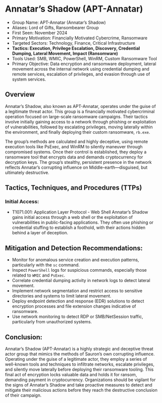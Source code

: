 # Annatar’s Shadow (APT-Annatar)

- Group Name: APT-Annatar (Annatar’s Shadow)
- Aliases: Lord of Gifts, Ransombearer Group
- First Seen: November 2024
- Primary Motivation: Financially Motivated Cybercrime, Ransomware
- Targeted Sectors: Technology, Finance, Critical Infrastructure
- **Tactics: Execution, Privilege Escalation, Discovery, Credential Dumping, Lateral Movement, Impact (Ransomware)**
- Tools Used: SMB, WMIC, PowerShell, WinRM, Custom Ransomware Tool
- Primary Objective: Data encryption and ransomware deployment, lateral movement across the internal network using credential dumping and remote services, escalation of privileges, and evasion through use of system services.

## Overview
Annatar’s Shadow, also known as APT-Annatar, operates under the guise of a legitimate threat actor. This group is a financially motivated cybercriminal operation focused on large-scale ransomware campaigns. Their tactics involve initially gaining access to a network through phishing or exploitation of vulnerabilities, followed by escalating privileges, moving laterally within the environment, and finally deploying their custom ransomware, `rb.exe`.

The group’s methods are calculated and highly deceptive, using remote execution tools like PsExec, and WinRM to silently maneuver through compromised systems. Once their control is established, they deploy a ransomware tool that encrypts data and demands cryptocurrency for decryption keys. The group’s stealthy, persistent presence in the network reflects Annatar’s corrupting influence on Middle-earth—disguised, but ultimately destructive.

## Tactics, Techniques, and Procedures (TTPs)

### Initial Access:

- T1071.001: Application Layer Protocol - Web Shell
Annatar’s Shadow gains initial access through a web shell or the exploitation of vulnerabilities in public-facing applications. They often use phishing or credential stuffing to establish a foothold, with their actions hidden behind a layer of deception.


## Mitigation and Detection Recommendations:
- Monitor for anomalous service creation and execution patterns, particularly with the `sc` command.
- Inspect `PowerShell` logs for suspicious commands, especially those related to `WMIC` and `PsExec`.
- Correlate credential dumping activity in network logs to detect lateral movement.
- Implement network segmentation and restrict access to sensitive directories and systems to limit lateral movement.
- Deploy endpoint detection and response (EDR) solutions to detect encryption processes and file extension changes indicative of ransomware.
- Use network monitoring to detect RDP or SMB/NetSession traffic, particularly from unauthorized systems.

## Conclusion:
Annatar’s Shadow (APT-Annatar) is a highly strategic and deceptive threat actor group that mimics the methods of Sauron’s own corrupting influence. Operating under the guise of a legitimate actor, they employ a series of well-known tools and techniques to infiltrate networks, escalate privileges, and silently move laterally before deploying their ransomware tooling. This final act of encryption locks valuable data and holds it for ransom, demanding payment in cryptocurrency. Organizations should be vigilant for the signs of Annatar’s Shadow and take proactive measures to detect and mitigate their malicious actions before they reach the destructive conclusion of their campaign.